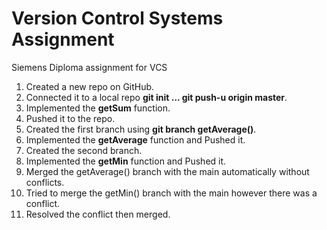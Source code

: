 # Version Control Systems Assignment
 Siemens Diploma assignment for VCS
 1. Created a new repo on GitHub.
 2. Connected it to a local repo **git init ... git push-u origin master**.
 3. Implemented the **getSum** function.
 4. Pushed it to the repo.
 5. Created the first branch using **git branch getAverage()**.
 6. Implemented the **getAverage** function and Pushed it.
 7. Created the second branch.
 8. Implemented the **getMin** function and Pushed it.
 9. Merged the getAverage() branch with the main automatically without conflicts.
 10. Tried to merge the getMin() branch with the main however there was a conflict.
 11. Resolved the conflict then merged.

